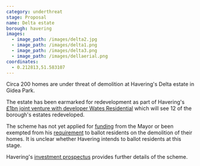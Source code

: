 ```yaml
---
category: underthreat
stage: Proposal
name: Delta estate 
borough: havering
images:
  - image_path: /images/delta2.jpg
  - image_path: /images/delta1.png
  - image_path: /images/delta3.png
  - image_path: /images/dellaerial.png
coordinates: 
  - 0.212813,51.583107
---
```

Circa 200 homes are under threat of demolition at Havering's Delta estate in Gidea Park.

The estate has been earmarked for redevelopment as part of Havering's [£1bn joint venture with developer Wates Residential](https://www.wates.co.uk/articles/case-study/borough-of-havering-housing-redevelopment/) which will see 12 of the borough's estates redeveloped.

The scheme has not yet applied for [funding](/approved/funding) from the Mayor or been exempted from his [requirement](/approved/ballotexemptions) to ballot residents on the demolition of their homes. It is unclear whether Havering intends to ballot residents at this stage.

Havering's [investment prospectus](https://www.investinhavering.co.uk/wp-content/uploads/2017/03/Vision-interactive-map.pdf) provides further details of the scheme.


